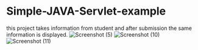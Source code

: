 # Simple-JAVA-Servlet-example
this project takes information from student and after submission the same information is displayed.
![Screenshot (5)](https://user-images.githubusercontent.com/72241934/142759641-499acef0-76f1-40da-8b24-66bf64dd90a5.png)
![Screenshot (10)](https://user-images.githubusercontent.com/72241934/142759651-75dec34d-7eac-42a1-9628-74fbd3b089bb.png)
![Screenshot (11)](https://user-images.githubusercontent.com/72241934/142759663-7afb5e73-13ba-4cf3-86b2-b43716a14a11.png)
